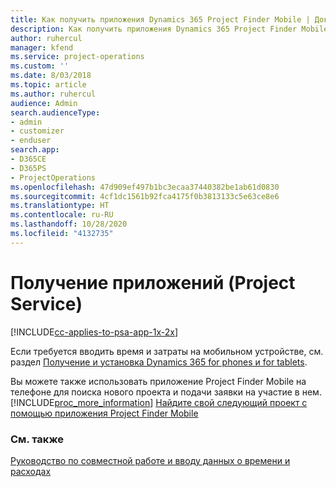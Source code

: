 ```yaml
---
title: Как получить приложения Dynamics 365 Project Finder Mobile | Документация Майкрософт
description: Как получить приложения Dynamics 365 Project Finder Mobile
author: ruhercul
manager: kfend
ms.service: project-operations
ms.custom: ''
ms.date: 8/03/2018
ms.topic: article
ms.author: ruhercul
audience: Admin
search.audienceType:
- admin
- customizer
- enduser
search.app:
- D365CE
- D365PS
- ProjectOperations
ms.openlocfilehash: 47d909ef497b1bc3ecaa37440382be1ab61d0830
ms.sourcegitcommit: 4cf1dc1561b92fca4175f0b3813133c5e63ce8e6
ms.translationtype: HT
ms.contentlocale: ru-RU
ms.lasthandoff: 10/28/2020
ms.locfileid: "4132735"
---
```

# <a name="get-the-apps-project-service"></a>Получение приложений (Project Service)

[!INCLUDE[cc-applies-to-psa-app-1x-2x](../includes/cc-applies-to-psa-app-1x-2x.md)]

Если требуется вводить время и затраты на мобильном устройстве, см. раздел [Получение и установка Dynamics 365 for phones и for tablets](https://docs.microsoft.com/dynamics365/mobile-app/dynamics-365-phones-tablets-users-guide).  
  
 Вы можете также использовать приложение Project Finder Mobile на телефоне для поиска нового проекта и подачи заявки на участие в нем. [!INCLUDE[proc_more_information](../includes/proc-more-information.md)] [Найдите свой следующий проект с помощью приложения Project Finder Mobile](../psa/find-next-project-finder-mobile-app.md) 
  
### <a name="see-also"></a>См. также  
 [Руководство по совместной работе и вводу данных о времени и расходах](../psa/time-expense-collaboration-guide.md)
